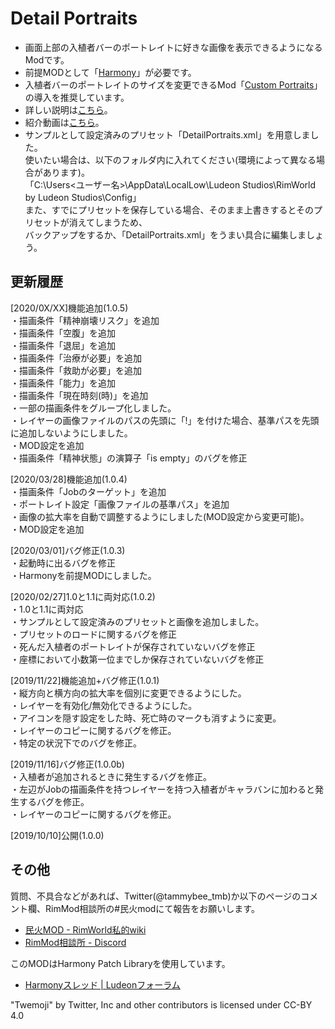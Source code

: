 # Detail Portraits
- 画面上部の入植者バーのポートレイトに好きな画像を表示できるようになるModです。  
- 前提MODとして「[Harmony](https://steamcommunity.com/sharedfiles/filedetails/?id=2009463077)」が必要です。
- 入植者バーのポートレイトのサイズを変更できるMod「[Custom Portraits](https://steamcommunity.com/sharedfiles/filedetails/?id=1569605867)」の導入を推奨しています。  
- 詳しい説明は[こちら](https://github.com/TammyBee/RimWorldMod_DetailPortraits/wiki)。
- 紹介動画は[こちら](https://www.nicovideo.jp/watch/sm35984080)。
- サンプルとして設定済みのプリセット「DetailPortraits.xml」を用意しました。  
使いたい場合は、以下のフォルダ内に入れてください(環境によって異なる場合があります)。  
「C:\Users\<ユーザー名>\AppData\LocalLow\Ludeon Studios\RimWorld by Ludeon Studios\Config」  
また、すでにプリセットを保存している場合、そのまま上書きするとそのプリセットが消えてしまうため、  
バックアップをするか、「DetailPortraits.xml」をうまい具合に編集しましょう。  


## 更新履歴
[2020/0X/XX]機能追加(1.0.5)  
・描画条件「精神崩壊リスク」を追加  
・描画条件「空腹」を追加  
・描画条件「退屈」を追加  
・描画条件「治療が必要」を追加  
・描画条件「救助が必要」を追加  
・描画条件「能力」を追加  
・描画条件「現在時刻(時)」を追加  
・一部の描画条件をグループ化しました。  
・レイヤーの画像ファイルのパスの先頭に「!」を付けた場合、基準パスを先頭に追加しないようにしました。  
・MOD設定を追加  
・描画条件「精神状態」の演算子「is empty」のバグを修正  

[2020/03/28]機能追加(1.0.4)  
・描画条件「Jobのターゲット」を追加  
・ポートレイト設定「画像ファイルの基準パス」を追加  
・画像の拡大率を自動で調整するようにしました(MOD設定から変更可能)。  
・MOD設定を追加  

[2020/03/01]バグ修正(1.0.3)  
・起動時に出るバグを修正  
・Harmonyを前提MODにしました。   

[2020/02/27]1.0と1.1に両対応(1.0.2)  
・1.0と1.1に両対応  
・サンプルとして設定済みのプリセットと画像を追加しました。  
・プリセットのロードに関するバグを修正  
・死んだ入植者のポートレイトが保存されていないバグを修正  
・座標において小数第一位までしか保存されていないバグを修正   

[2019/11/22]機能追加+バグ修正(1.0.1)  
・縦方向と横方向の拡大率を個別に変更できるようにした。  
・レイヤーを有効化/無効化できるようにした。  
・アイコンを隠す設定をした時、死亡時のマークも消すように変更。  
・レイヤーのコピーに関するバグを修正。  
・特定の状況下でのバグを修正。   

[2019/11/16]バグ修正(1.0.0b)  
・入植者が追加されるときに発生するバグを修正。  
・左辺がJobの描画条件を持つレイヤーを持つ入植者がキャラバンに加わると発生するバグを修正。  
・レイヤーのコピーに関するバグを修正。  

[2019/10/10]公開(1.0.0)  


## その他  
質問、不具合などがあれば、Twitter(@tammybee_tmb)か以下のページのコメント欄、RimMod相談所の#民火modにて報告をお願いします。

- [民火MOD - RimWorld私的wiki](http://seesaawiki.jp/rimworld/d/%cc%b1%b2%d0%20MOD)  
- [RimMod相談所 - Discord](https://discordapp.com/invite/WfVjNxs)  

このMODはHarmony Patch Libraryを使用しています。  

- [Harmonyスレッド | Ludeonフォーラム](https://ludeon.com/forums/index.php?topic=29517.0)  

"Twemoji" by Twitter, Inc and other contributors is licensed under CC-BY 4.0
